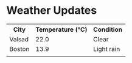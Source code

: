 # Weather Updates

<!-- WEATHER-UPDATE-START -->
<table><tr><th>City</th><th>Temperature (°C)</th><th>Condition</th></tr><tr><td>Valsad</td><td>22.0</td><td>Clear</td></tr><tr><td>Boston</td><td>13.9</td><td>Light rain</td></tr><tr><td></td><td></td><td></td></tr></table>
<!-- WEATHER-UPDATE-END -->
